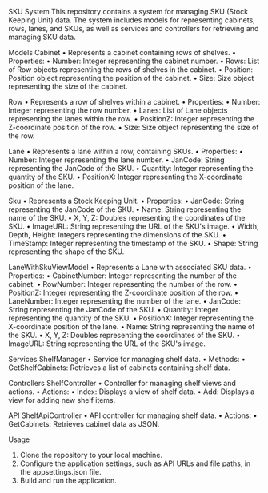SKU System
This repository contains a system for managing SKU (Stock Keeping Unit) data. The system includes models for representing cabinets, rows, lanes, and SKUs, as well as services and controllers for retrieving and managing SKU data.

Models
Cabinet
•	Represents a cabinet containing rows of shelves.
•	Properties:
•	Number: Integer representing the cabinet number.
•	Rows: List of Row objects representing the rows of shelves in the cabinet.
•	Position: Position object representing the position of the cabinet.
•	Size: Size object representing the size of the cabinet.

Row
•	Represents a row of shelves within a cabinet.
•	Properties:
•	Number: Integer representing the row number.
•	Lanes: List of Lane objects representing the lanes within the row.
•	PositionZ: Integer representing the Z-coordinate position of the row.
•	Size: Size object representing the size of the row.

Lane
•	Represents a lane within a row, containing SKUs.
•	Properties:
•	Number: Integer representing the lane number.
•	JanCode: String representing the JanCode of the SKU.
•	Quantity: Integer representing the quantity of the SKU.
•	PositionX: Integer representing the X-coordinate position of the lane.

Sku
•	Represents a Stock Keeping Unit.
•	Properties:
•	JanCode: String representing the JanCode of the SKU.
•	Name: String representing the name of the SKU.
•	X, Y, Z: Doubles representing the coordinates of the SKU.
•	ImageURL: String representing the URL of the SKU's image.
•	Width, Depth, Height: Integers representing the dimensions of the SKU.
•	TimeStamp: Integer representing the timestamp of the SKU.
•	Shape: String representing the shape of the SKU.

LaneWithSkuViewModel
•	Represents a Lane with associated SKU data.
•	Properties:
•	CabinetNumber: Integer representing the number of the cabinet.
•	RowNumber: Integer representing the number of the row.
•	PositionZ: Integer representing the Z-coordinate position of the row.
•	LaneNumber: Integer representing the number of the lane.
•	JanCode: String representing the JanCode of the SKU.
•	Quantity: Integer representing the quantity of the SKU.
•	PositionX: Integer representing the X-coordinate position of the lane.
•	Name: String representing the name of the SKU.
•	X, Y, Z: Doubles representing the coordinates of the SKU.
•	ImageURL: String representing the URL of the SKU's image.

Services
ShelfManager
•	Service for managing shelf data.
•	Methods:
•	GetShelfCabinets: Retrieves a list of cabinets containing shelf data.

Controllers
ShelfController
•	Controller for managing shelf views and actions.
•	Actions:
•	Index: Displays a view of shelf data.
•	Add: Displays a view for adding new shelf items.

API
ShelfApiController
•	API controller for managing shelf data.
•	Actions:
•	GetCabinets: Retrieves cabinet data as JSON.

Usage
1.	Clone the repository to your local machine.
2.	Configure the application settings, such as API URLs and file paths, in the appsettings.json file.
3.	Build and run the application.

